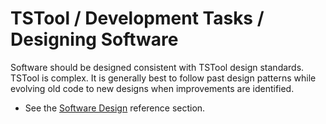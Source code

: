 # TSTool / Development Tasks / Designing Software #

Software should be designed consistent with TSTool design standards.
TSTool is complex.  It is generally best to follow past design patterns while
evolving old code to new designs when improvements are identified.

* See the [Software Design](../../software-design/overview) reference section.
